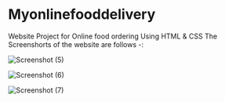 # Myonlinefooddelivery
Website Project for Online food ordering Using  HTML  &amp; CSS
The Screenshorts of the website  are follows -:

![Screenshot (5)](https://user-images.githubusercontent.com/68479220/155335222-50e64757-295a-46f6-b5ef-b8aea61137e7.png)

![Screenshot (6)](https://user-images.githubusercontent.com/68479220/155335244-cdf183f8-5dd8-4c6d-a923-1416208b8a30.png)

![Screenshot (7)](https://user-images.githubusercontent.com/68479220/155335250-fce6d9b1-7269-4d4e-be12-41b661de6431.png)

